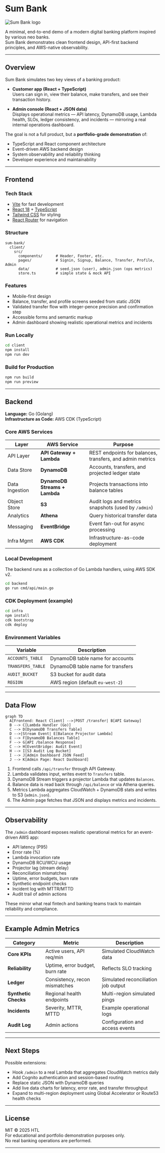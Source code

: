 # Sum Bank

![Sum Bank logo](./logo.png)

A minimal, end-to-end demo of a modern digital banking platform inspired by various neo banks.  
Sum Bank demonstrates clean frontend design, API-first backend principles, and AWS-native observability.

---

## Overview

Sum Bank simulates two key views of a banking product:

- **Customer app (React + TypeScript)**  
  Users can sign in, view their balance, make transfers, and see their transaction history.

- **Admin console (React + JSON data)**  
  Displays operational metrics — API latency, DynamoDB usage, Lambda health, SLOs, ledger consistency, and incidents — mirroring a real internal operations dashboard.

The goal is not a full product, but a **portfolio-grade demonstration** of:

- TypeScript and React component architecture
- Event-driven AWS backend design
- System observability and reliability thinking
- Developer experience and maintainability

---

## Frontend

### Tech Stack

- [Vite](https://vitejs.dev/) for fast development
- [React 18](https://react.dev/) + [TypeScript](https://www.typescriptlang.org/)
- [Tailwind CSS](https://tailwindcss.com/) for styling
- [React Router](https://reactrouter.com/) for navigation

### Structure

```text
sum-bank/
  client/
    src/
      components/      # Header, Footer, etc.
      pages/           # Signin, Signup, Balance, Transfer, Profile, Admin
      data/            # seed.json (user), admin.json (ops metrics)
      store.ts         # simple state & mock API
```

### Features

- Mobile-first design
- Balance, transfer, and profile screens seeded from static JSON
- Validated transfer flow with integer-pence precision and confirmation step
- Accessible forms and semantic markup
- Admin dashboard showing realistic operational metrics and incidents

### Run Locally

```bash
cd client
npm install
npm run dev
```

### Build for Production

```bash
npm run build
npm run preview
```

---

## Backend

**Language:** Go (Golang)  
**Infrastructure as Code:** AWS CDK (TypeScript)

### Core AWS Services

| Layer          | AWS Service                   | Purpose                                                   |
| -------------- | ----------------------------- | --------------------------------------------------------- |
| API Layer      | **API Gateway + Lambda**      | REST endpoints for balances, transfers, and admin metrics |
| Data Store     | **DynamoDB**                  | Accounts, transfers, and projected ledger state           |
| Data Ingestion | **DynamoDB Streams + Lambda** | Projects transactions into balance tables                 |
| Object Store   | **S3**                        | Audit logs and metrics snapshots (used by `/admin`)       |
| Analytics      | **Athena**                    | Query historical transfer data                            |
| Messaging      | **EventBridge**               | Event fan-out for async processing                        |
| Infra Mgmt     | **AWS CDK**                   | Infrastructure-as-code deployment                         |

### Local Development

The backend runs as a collection of Go Lambda handlers, using AWS SDK v2.

```bash
cd backend
go run cmd/api/main.go
```

### CDK Deployment (example)

```bash
cd infra
npm install
cdk bootstrap
cdk deploy
```

### Environment Variables

| Variable          | Description                       |
| ----------------- | --------------------------------- |
| `ACCOUNTS_TABLE`  | DynamoDB table name for accounts  |
| `TRANSFERS_TABLE` | DynamoDB table name for transfers |
| `AUDIT_BUCKET`    | S3 bucket for audit data          |
| `REGION`          | AWS region (default `eu-west-2`)  |

---

## Data Flow

```mermaid
graph TD
  A[Frontend: React Client] -->|POST /transfer| B[API Gateway]
  B --> C[Lambda Handler (Go)]
  C --> D[DynamoDB Transfers Table]
  D -->|Stream Event| E[Balance Projector Lambda]
  E --> F[DynamoDB Balances Table]
  F --> G[API /balance Response]
  C --> H[EventBridge: Audit Event]
  H --> I[S3 Audit Log Bucket]
  I --> J[Admin Dashboard JSON Feed]
  J --> K[Admin Page: React Dashboard]
```

1. Frontend calls `/api/transfer` through API Gateway.
2. Lambda validates input, writes event to `Transfers` table.
3. DynamoDB Stream triggers a projector Lambda that updates `Balances`.
4. Balance data is read back through `/api/balance` or via Athena queries.
5. Metrics Lambda aggregates CloudWatch + DynamoDB stats and writes to S3 (`admin.json`).
6. The Admin page fetches that JSON and displays metrics and incidents.

---

## Observability

The `/admin` dashboard exposes realistic operational metrics for an event-driven AWS app:

- API latency (P95)
- Error rate (%)
- Lambda invocation rate
- DynamoDB RCU/WCU usage
- Projector lag (stream delay)
- Reconciliation mismatches
- Uptime, error budgets, burn rate
- Synthetic endpoint checks
- Incident log with MTTR/MTTD
- Audit trail of admin actions

These mirror what real fintech and banking teams track to maintain reliability and compliance.

---

## Example Admin Metrics

| Category             | Metric                          | Description                         |
| -------------------- | ------------------------------- | ----------------------------------- |
| **Core KPIs**        | Active users, API req/min       | Simulated CloudWatch data           |
| **Reliability**      | Uptime, error budget, burn rate | Reflects SLO tracking               |
| **Ledger**           | Consistency, recon mismatches   | Simulated reconciliation job output |
| **Synthetic Checks** | Regional health endpoints       | Multi-region simulated pings        |
| **Incidents**        | Severity, MTTR, MTTD            | Example operational logs            |
| **Audit Log**        | Admin actions                   | Configuration and access events     |

---

## Next Steps

Possible extensions:

- Hook `/admin` to a real Lambda that aggregates CloudWatch metrics daily
- Add Cognito authentication and session-based routing
- Replace static JSON with DynamoDB queries
- Add live data charts for latency, error rate, and transfer throughput
- Expand to multi-region deployment using Global Accelerator or Route53 health checks

---

## License

MIT © 2025 HTL  
For educational and portfolio demonstration purposes only.  
No real banking operations are performed.

---
